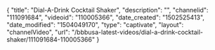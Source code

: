 {
    "title": "Dial-A-Drink Cocktail Shaker",
    "description": "",
    "channelid": "111091684",
    "videoid": "110005366",
    "date_created": "1502525413",
    "date_modified": "1504049170",
    "type": "captivate",
    "layout": "channelVideo",
    "url": "\/bbbusa-latest-videos\/dial-a-drink-cocktail-shaker\/111091684-110005366"
}